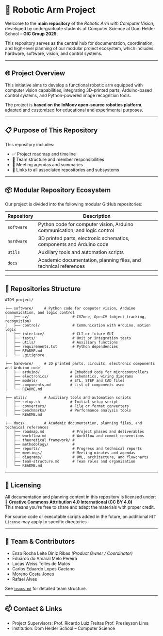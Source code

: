 # 🤖 Robotic Arm Project

Welcome to the **main repository** of the *Robotic Arm with Computer Vision*, developed by undergraduate students of Computer Science at Dom Helder School – **GIC Group 2025**.

This repository serves as the central hub for documentation, coordination, and high-level planning of our modular project ecosystem, which includes hardware, software, vision, and control systems.

--- 

## 🌐 Project Overview

This initiative aims to develop a functional robotic arm equipped with computer vision capabilities, integrating 3D-printed parts, Arduino-based control systems, and Python-powered image recognition tools.

The project is **based on the InMoov open-source robotics platform**, adapted and customized for educational and experimental purposes.

---

## 📋 Purpose of This Repository

This repository includes:

- ✅ Project roadmap and timeline  
- 🧠 Team structure and member responsibilities  
- 📝 Meeting agendas and summaries  
- 🔗 Links to all associated repositories and subsystems  

---

## 📦 Modular Repository Ecosystem

Our project is divided into the following modular GitHub repositories:

| Repository             | Description                                                   |
|------------------------|---------------------------------------------------------------|
| `software`             | Python code for computer vision, Arduino communication, and logic control |
| `hardware`             | 3D printed parts, electronic schematics, components and Arduino code |
| `utils`                | Auxiliary tools and automation scripts                         |
| `docs`                 | Academic documentation, planning files, and technical references |
<!--
| `tests`                | System testing, calibration routines, and evaluation logs       |
| `robotic-arm-site`     | Public website and visual project showcase                     |
| `robotic-arm-simulator`| Simulation environment (e.g. Unity, ROS)                       |
| `robotic-arm-ai`       | Machine learning / AI-based modules                            |
| `robotic-arm-publications` | Posters, papers, and formal publications                    |
-->

---

## 📁 Repositories Structure

```
ATOM-project/

├── software/     # Python code for computer vision, Arduino communication, and logic control
│   ├── cv/                    # CVZone, OpenCV (object tracking, recognition)
│   ├── control/               # Communication with Arduino, motion logic
│   ├── interface/             # CLI or future GUI
│   ├── tests/                 # Unit or integration tests
│   ├── utils/                 # Auxiliary functions
│   ├── requirements.txt       # Python dependencies
│   ├── README.md
│   └── .gitignore

├── hardware/     # 3D printed parts, circuits, electronic components and Arduino code
│   ├── arduino/              # Embedded code for microcontrollers
│   ├── electronics/          # Schematics, wiring diagrams
│   ├── models/               # STL, STEP and CAD files
│   ├── components.md         # List of components used
│   └── README.md

├── utils/        # Auxiliary tools and automation scripts
│   ├── setup.sh              # Initial setup script
│   ├── converters/           # File or format converters
│   ├── benchmarks/           # Performance analysis tools
│   └── README.md
        
├── docs/         # Academic documentation, planning files, and technical references
│   ├── roadmap.md             # Project phases and deliverables  
│   ├── workflow.md            # Workflow and commit conventions
│   ├── theoretical framework/ # 
│   ├── methodology/           # 
│   ├── reports/               # Progress and technical reports
│   ├── meetings/              # Meeting minutes and agendas
│   ├── diagrams/              # UML, architecture, and flowcharts
│   ├── team-structure.md      # Team roles and organization
│   └── README.md
```
---

## 🧾 Licensing

All documentation and planning content in this repository is licensed under:  
**📝 Creative Commons Attribution 4.0 International (CC BY 4.0)**  
This means you're free to share and adapt the materials with proper credit.

For source code or executable scripts added in the future, an additional `MIT License` may apply to specific directories.

---

## 👥 Team & Contributors

- Enzo Rocha Leite Diniz Ribas *(Product Owner / Coordinator)*  
- Eduardo do Amaral Melo Pereira  
- Lucas Weiss Telles de Matos  
- Carlos Eduardo Lopes Caetano  
- Moreno Costa Jones  
- Rafael Alves  

See [`teams.md`](./teams.md) for detailed team structure.

---

## 📫 Contact & Links

- Project Supervisors: Prof. Ricardo Luiz Freitas  Prof. Presleyson Lima  
- Institution: Dom Helder School – Computer Science

